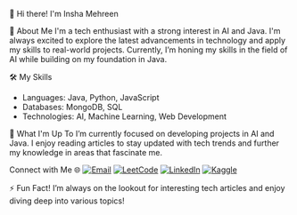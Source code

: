 
👋 Hi there! I'm Insha Mehreen

🧠 About Me
I'm a tech enthusiast with a strong interest in AI and Java. 
I'm always excited to explore the latest advancements in technology and apply my skills to real-world projects. 
Currently, I’m honing my skills in the field of AI while building on my foundation in Java.

🛠️ My Skills
- Languages: Java, Python, JavaScript
- Databases: MongoDB, SQL
- Technologies: AI, Machine Learning, Web Development

🌱 What I'm Up To
I’m currently focused on developing projects in AI and Java. 
I enjoy reading articles to stay updated with tech trends and further my knowledge in areas that fascinate me.

Connect with Me 🌐
[![Email](https://img.shields.io/badge/-Email-D14836?style=flat&logo=Gmail&logoColor=white)](mailto:mohammed.inshamehreen@gmail.com)
[![LeetCode](https://img.shields.io/badge/-LeetCode-FFA116?style=flat&logo=LeetCode&logoColor=white)](https://leetcode.com/inshamehreen)
[![LinkedIn](https://img.shields.io/badge/-LinkedIn-0077B5?style=flat&logo=LinkedIn&logoColor=white)](https://www.linkedin.com/in/inshamehreen/)
[![Kaggle](https://img.shields.io/badge/-Kaggle-20BEFF?style=flat&logo=Kaggle&logoColor=white)](https://www.kaggle.com/inshamehreen)

⚡ Fun Fact!
I’m always on the lookout for interesting tech articles and enjoy diving deep into various topics!
